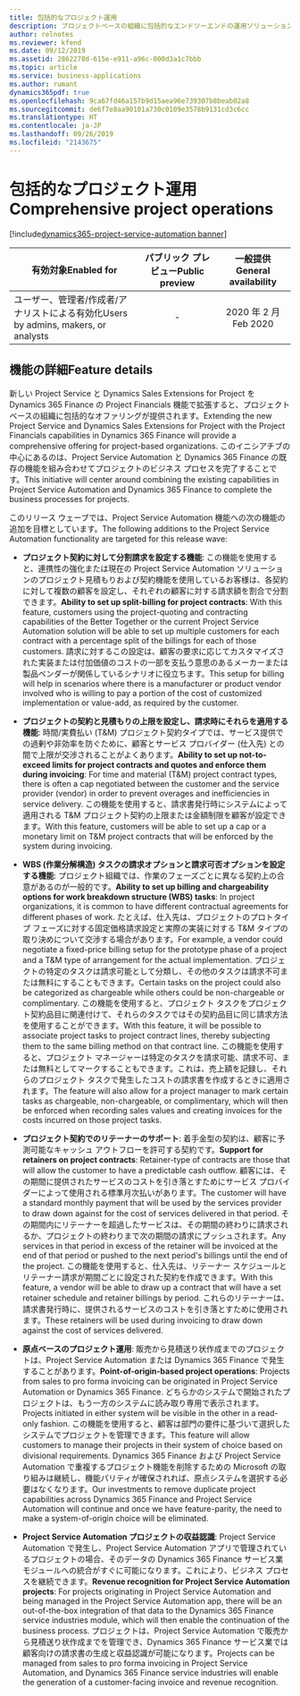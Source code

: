 ```yaml
---
title: 包括的なプロジェクト運用
description: プロジェクトベースの組織に包括的なエンドツーエンドの運用ソリューションを提供する新しいイニシアチブ。
author: relnotes
ms.reviewer: kfend
ms.date: 09/12/2019
ms.assetid: 2862278d-615e-e911-a96c-000d3a1c7bbb
ms.topic: article
ms.service: business-applications
ms.author: rumant
dynamics365pdf: true
ms.openlocfilehash: 9ca67fd46a157b9d15aea96e739307b8beab02a8
ms.sourcegitcommit: de6f7e8aa90101a730c0109e3578b9131cd3c6cc
ms.translationtype: HT
ms.contentlocale: ja-JP
ms.lasthandoff: 09/26/2019
ms.locfileid: "2143675"
---
```

# <a name="comprehensive-project-operations"></a><span data-ttu-id="5c7e9-103">包括的なプロジェクト運用</span><span class="sxs-lookup"><span data-stu-id="5c7e9-103">Comprehensive project operations</span></span>
[!include[dynamics365-project-service-automation banner](../includes/dynamics365-project-service-automation.md)]

| <span data-ttu-id="5c7e9-104">有効対象</span><span class="sxs-lookup"><span data-stu-id="5c7e9-104">Enabled for</span></span>    |  <span data-ttu-id="5c7e9-105">パブリック プレビュー</span><span class="sxs-lookup"><span data-stu-id="5c7e9-105">Public preview</span></span> | <span data-ttu-id="5c7e9-106">一般提供</span><span class="sxs-lookup"><span data-stu-id="5c7e9-106">General availability</span></span> | 
| ---------- | :----------: |:----------: |
|<span data-ttu-id="5c7e9-107">ユーザー、管理者/作成者/アナリストによる有効化</span><span class="sxs-lookup"><span data-stu-id="5c7e9-107">Users by admins, makers, or analysts</span></span>|-| <span data-ttu-id="5c7e9-108">2020 年 2 月</span><span class="sxs-lookup"><span data-stu-id="5c7e9-108">Feb 2020</span></span>|






## <a name="feature-details"></a><span data-ttu-id="5c7e9-109">機能の詳細</span><span class="sxs-lookup"><span data-stu-id="5c7e9-109">Feature details</span></span>
<!--feature detail start -->
<span data-ttu-id="5c7e9-110">新しい Project Service と Dynamics Sales Extensions for Project を Dynamics 365 Finance の Project Financials 機能で拡張すると、プロジェクトベースの組織に包括的なオファリングが提供されます。</span><span class="sxs-lookup"><span data-stu-id="5c7e9-110">Extending the new Project Service and Dynamics Sales Extensions for Project with the Project Financials capabilities in Dynamics 365 Finance will provide a comprehensive offering for project-based organizations.</span></span> <span data-ttu-id="5c7e9-111">このイニシアチブの中心にあるのは、Project Service Automation と Dynamics 365 Finance の既存の機能を組み合わせてプロジェクトのビジネス プロセスを完了することです。</span><span class="sxs-lookup"><span data-stu-id="5c7e9-111">This initiative will center around combining the existing capabilities in Project Service Automation and Dynamics 365 Finance to complete the business processes for projects.</span></span>

<span data-ttu-id="5c7e9-112">このリリース ウェーブでは、Project Service Automation 機能への次の機能の追加を目標としています。</span><span class="sxs-lookup"><span data-stu-id="5c7e9-112">The following additions to the Project Service Automation functionality are targeted for this release wave:</span></span>

- <span data-ttu-id="5c7e9-113">**プロジェクト契約に対して分割請求を設定する機能**: この機能を使用すると、連携性の強化または現在の Project Service Automation ソリューションのプロジェクト見積もりおよび契約機能を使用しているお客様は、各契約に対して複数の顧客を設定し、それぞれの顧客に対する請求額を割合で分割できます。</span><span class="sxs-lookup"><span data-stu-id="5c7e9-113">**Ability to set up split-billing for project contracts**: With this feature, customers using the project-quoting and contracting capabilities of the Better Together or the current Project Service Automation solution will be able to set up multiple customers for each contract with a percentage split of the billings for each of those customers.</span></span> <span data-ttu-id="5c7e9-114">請求に対するこの設定は、顧客の要求に応じてカスタマイズされた実装または付加価値のコストの一部を支払う意思のあるメーカーまたは製品ベンダーが関係しているシナリオに役立ちます。</span><span class="sxs-lookup"><span data-stu-id="5c7e9-114">This setup for billing will help in scenarios where there is a manufacturer or product vendor involved who is willing to pay a portion of the cost of customized implementation or value-add, as required by the customer.</span></span>

- <span data-ttu-id="5c7e9-115">**プロジェクトの契約と見積もりの上限を設定し、請求時にそれらを適用する機能**: 時間/実費払い (T&M) プロジェクト契約タイプでは、サービス提供での過剰や非効率を防ぐために、顧客とサービス プロバイダー (仕入先) との間で上限が交渉されることがよくあります。</span><span class="sxs-lookup"><span data-stu-id="5c7e9-115">**Ability to set up not-to-exceed limits for project contracts and quotes and enforce them during invoicing**: For time and material (T&M) project contract types, there is often a cap negotiated between the customer and the service provider (vendor) in order to prevent overages and inefficiencies in service delivery.</span></span> <span data-ttu-id="5c7e9-116">この機能を使用すると、請求書発行時にシステムによって適用される T&M プロジェクト契約の上限または金額制限を顧客が設定できます。</span><span class="sxs-lookup"><span data-stu-id="5c7e9-116">With this feature, customers will be able to set up a cap or a monetary limit on T&M project contracts that will be enforced by the system during invoicing.</span></span>

- <span data-ttu-id="5c7e9-117">**WBS (作業分解構造) タスクの請求オプションと請求可否オプションを設定する機能**: プロジェクト組織では、作業のフェーズごとに異なる契約上の合意があるのが一般的です。</span><span class="sxs-lookup"><span data-stu-id="5c7e9-117">**Ability to set up billing and chargeability options for work breakdown structure (WBS) tasks**: In project organizations, it is common to have different contractual agreements for different phases of work.</span></span> <span data-ttu-id="5c7e9-118">たとえば、仕入先は、プロジェクトのプロトタイプ フェーズに対する固定価格請求設定と実際の実装に対する T&M タイプの取り決めについて交渉する場合があります。</span><span class="sxs-lookup"><span data-stu-id="5c7e9-118">For example, a vendor could negotiate a fixed-price billing setup for the prototype phase of a project and a T&M type of arrangement for the actual implementation.</span></span> <span data-ttu-id="5c7e9-119">プロジェクトの特定のタスクは請求可能として分類し、その他のタスクは請求不可または無料にすることもできます。</span><span class="sxs-lookup"><span data-stu-id="5c7e9-119">Certain tasks on the project could also be categorized as chargeable while others could be non-chargeable or complimentary.</span></span> <span data-ttu-id="5c7e9-120">この機能を使用すると、プロジェクト タスクをプロジェクト契約品目に関連付けて、それらのタスクではその契約品目に同じ請求方法を使用することができます。</span><span class="sxs-lookup"><span data-stu-id="5c7e9-120">With this feature, it will be possible to associate project tasks to project contract lines, thereby subjecting them to the same billing method on that contract line.</span></span> <span data-ttu-id="5c7e9-121">この機能を使用すると、プロジェクト マネージャーは特定のタスクを請求可能、請求不可、または無料としてマークすることもできます。これは、売上額を記録し、それらのプロジェクト タスクで発生したコストの請求書を作成するときに適用されます。</span><span class="sxs-lookup"><span data-stu-id="5c7e9-121">The feature will also allow for a project manager to mark certain tasks as chargeable, non-chargeable, or complimentary, which will then be enforced when recording sales values and creating invoices for the costs incurred on those project tasks.</span></span>

- <span data-ttu-id="5c7e9-122">**プロジェクト契約でのリテーナーのサポート**: 着手金型の契約は、顧客に予測可能なキャッシュ アウトフローを許可する契約です。</span><span class="sxs-lookup"><span data-stu-id="5c7e9-122">**Support for retainers on project contracts**: Retainer-type of contracts are those that will allow the customer to have a predictable cash outflow.</span></span> <span data-ttu-id="5c7e9-123">顧客には、その期間に提供されたサービスのコストを引き落とすためにサービス プロバイダーによって使用される標準月次払いがあります。</span><span class="sxs-lookup"><span data-stu-id="5c7e9-123">The customer will have a standard monthly payment that will be used by the services provider to draw down against for the cost of services delivered in that period.</span></span> <span data-ttu-id="5c7e9-124">その期間内にリテーナーを超過したサービスは、その期間の終わりに請求されるか、プロジェクトの終わりまで次の期間の請求にプッシュされます。</span><span class="sxs-lookup"><span data-stu-id="5c7e9-124">Any services in that period in excess of the retainer will be invoiced at the end of that period or pushed to the next period's billings until the end of the project.</span></span> <span data-ttu-id="5c7e9-125">この機能を使用すると、仕入先は、リテーナー スケジュールとリテーナー請求が期間ごとに設定された契約を作成できます。</span><span class="sxs-lookup"><span data-stu-id="5c7e9-125">With this feature, a vendor will be able to draw up a contract that will have a set retainer schedule and retainer billings by period.</span></span> <span data-ttu-id="5c7e9-126">これらのリテーナーは、請求書発行時に、提供されるサービスのコストを引き落とすために使用されます。</span><span class="sxs-lookup"><span data-stu-id="5c7e9-126">These retainers will be used during invoicing to draw down against the cost of services delivered.</span></span>

- <span data-ttu-id="5c7e9-127">**原点ベースのプロジェクト運用**: 販売から見積送り状作成までのプロジェクトは、Project Service Automation または Dynamics 365 Finance で発生することがあります。</span><span class="sxs-lookup"><span data-stu-id="5c7e9-127">**Point-of-origin-based project operations**: Projects from sales to pro forma invoicing can be originated in Project Service Automation or Dynamics 365 Finance.</span></span> <span data-ttu-id="5c7e9-128">どちらかのシステムで開始されたプロジェクトは、もう一方のシステムに読み取り専用で表示されます。</span><span class="sxs-lookup"><span data-stu-id="5c7e9-128">Projects initiated in either system will be visible in the other in a read-only fashion.</span></span> <span data-ttu-id="5c7e9-129">この機能を使用すると、顧客は部門の要件に基づいて選択したシステムでプロジェクトを管理できます。</span><span class="sxs-lookup"><span data-stu-id="5c7e9-129">This feature will allow customers to manage their projects in their system of choice based on divisional requirements.</span></span> <span data-ttu-id="5c7e9-130">Dynamics 365 Finance および Project Service Automation で重複するプロジェクト機能を削除するための Microsoft の取り組みは継続し、機能パリティが確保されれば、原点システムを選択する必要はなくなります。</span><span class="sxs-lookup"><span data-stu-id="5c7e9-130">Our investments to remove duplicate project capabilities across Dynamics 365 Finance and Project Service Automation will continue and once we have feature-parity, the need to make a system-of-origin choice will be eliminated.</span></span>

- <span data-ttu-id="5c7e9-131">**Project Service Automation プロジェクトの収益認識**: Project Service Automation で発生し、Project Service Automation アプリで管理されているプロジェクトの場合、そのデータの Dynamics 365 Finance サービス業モジュールへの統合がすぐに可能になります。これにより、ビジネス プロセスを継続できます。</span><span class="sxs-lookup"><span data-stu-id="5c7e9-131">**Revenue recognition for Project Service Automation projects**: For projects originating in Project Service Automation and being managed in the Project Service Automation app, there will be an out-of-the-box integration of that data to the Dynamics 365 Finance service industries module, which will then enable the continuation of the business process.</span></span> <span data-ttu-id="5c7e9-132">プロジェクトは、Project Service Automation で販売から見積送り状作成までを管理でき、Dynamics 365 Finance サービス業では顧客向けの請求書の生成と収益認識が可能になります。</span><span class="sxs-lookup"><span data-stu-id="5c7e9-132">Projects can be managed from sales to pro forma invoicing in Project Service Automation, and Dynamics 365 Finance service industries will enable the generation of a customer-facing invoice and revenue recognition.</span></span>
<!--feature detail end -->











